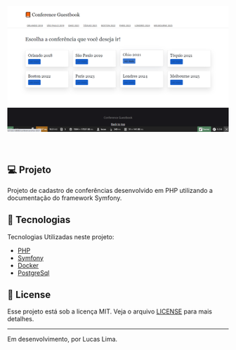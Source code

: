 <p align="center">
</p>

<p align="center">
</p>

<h1 align="center">
    <img src="imgReadme/conference-guestbook.png" />
</h1>

<br>

## 💻 Projeto

Projeto de cadastro de conferências desenvolvido em PHP utilizando a documentação do framework Symfony. 

## 🚀 Tecnologias

Tecnologias Utilizadas neste projeto: 

- [PHP](https://www.php.net/)
- [Symfony](https://symfony.com/)
- [Docker](https://www.docker.com/)
- [PostgreSql](https://www.postgresql.org/)

## 📝 License

Esse projeto está sob a licença MIT. Veja o arquivo [LICENSE](LICENSE.md) para mais detalhes.

---

Em desenvolvimento, por Lucas Lima.

